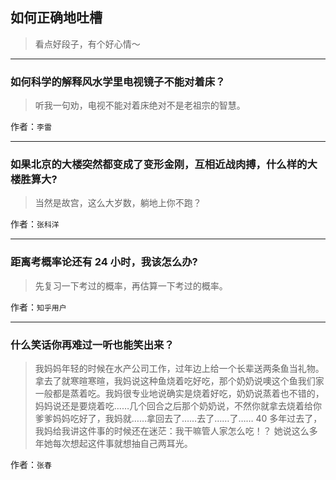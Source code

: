 ## 如何正确地吐槽

> 看点好段子，有个好心情～


 
---

### 如何科学的解释风水学里电视镜子不能对着床？

> 听我一句劝，电视不能对着床绝对不是老祖宗的智慧。


作者：`李雷`

---

### 如果北京的大楼突然都变成了变形金刚，互相近战肉搏，什么样的大楼胜算大?

> 当然是故宫，这么大岁数，躺地上你不跑？


作者：`张科洋`

---

### 距离考概率论还有 24 小时，我该怎么办?

> 先复习一下考过的概率，再估算一下考过的概率。


作者：`知乎用户`

---

### 什么笑话你再难过一听也能笑出来？

> 我妈妈年轻的时候在水产公司工作，过年边上给一个长辈送两条鱼当礼物。拿去了就寒暄寒暄，我妈说这种鱼烧着吃好吃，那个奶奶说噢这个鱼我们家一般都是蒸着吃。我妈很专业地说确实是烧着好吃，奶奶说蒸着也不错的，妈妈说还是要烧着吃……几个回合之后那个奶奶说，不然你就拿去烧着给你爹爹妈妈吃好了，我妈就……拿回去了……去了……了……
> 40 多年过去了，我妈给我讲这件事的时候还在迷茫：我干嘛管人家怎么吃！？
> 她说这么多年她每次想起这件事就想抽自己两耳光。


作者：`张春`